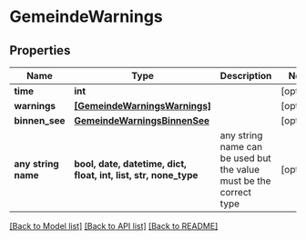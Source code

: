# GemeindeWarnings


## Properties
Name | Type | Description | Notes
------------ | ------------- | ------------- | -------------
**time** | **int** |  | [optional] 
**warnings** | [**[GemeindeWarningsWarnings]**](GemeindeWarningsWarnings.md) |  | [optional] 
**binnen_see** | [**GemeindeWarningsBinnenSee**](GemeindeWarningsBinnenSee.md) |  | [optional] 
**any string name** | **bool, date, datetime, dict, float, int, list, str, none_type** | any string name can be used but the value must be the correct type | [optional]

[[Back to Model list]](../README.md#documentation-for-models) [[Back to API list]](../README.md#documentation-for-api-endpoints) [[Back to README]](../README.md)


